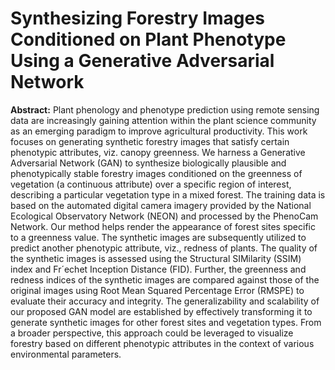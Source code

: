 <h1>Synthesizing Forestry Images Conditioned on Plant Phenotype Using a Generative Adversarial Network</h1>
<b>Abstract:</b> Plant phenology and phenotype prediction using remote sensing data are increasingly gaining attention within the plant science community as an emerging paradigm to improve agricultural productivity. This work focuses on generating synthetic forestry images that satisfy certain phenotypic attributes, viz. canopy greenness. We harness a Generative Adversarial Network (GAN) to synthesize biologically plausible and phenotypically stable forestry images conditioned on the greenness of vegetation (a continuous attribute) over a specific region of interest, describing a particular vegetation type in a mixed forest. The training data is based on the automated digital camera imagery provided by the National Ecological Observatory Network (NEON) and processed by the PhenoCam Network. Our method helps render the appearance of forest sites specific to a greenness value. The synthetic images are subsequently utilized to predict another phenotypic attribute, viz., redness of plants. The quality of the synthetic images is assessed using the Structural SIMilarity (SSIM) index and Fr´echet Inception Distance (FID). Further, the greenness and redness indices of the synthetic images are compared against those of the original images using Root Mean Squared Percentage Error (RMSPE) to evaluate their accuracy and integrity. The generalizability and scalability of our proposed GAN model are established by effectively transforming it to generate synthetic images for other forest sites and vegetation types. From a broader perspective, this approach could be leveraged to visualize forestry based on different phenotypic attributes in the context of various environmental parameters.
